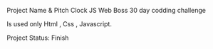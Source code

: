 Project Name & Pitch
Clock JS Web Boss 30 day codding challenge

Is used only Html , Css , Javascript.



Project Status:
Finish

